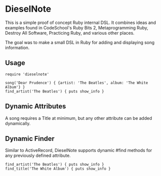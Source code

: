 DieselNote
=======

This is a simple proof of concept Ruby internal DSL.  It combines ideas and examples found in CodeSchool's Ruby Bits 2, Metaprogramming Ruby, Destroy All Software, Practicing Ruby, and various other places.

The goal was to make a small DSL in Ruby for adding and displaying song information.

Usage
-----

```
require 'dieselnote'

song('Dear Prudence') { {artist: 'The Beatles', album: 'The White Album'} }
find_artist('The Beatles') { puts show_info }
```

Dynamic Attributes
------------------

A song requires a Title at minimum, but any other attribute can be added dynamically.

Dynamic Finder
--------------

Similar to ActiveRecord, DieselNote supports dynamic #find methods for any previously defined attribute.

```
find_artist('The Beatles') { puts show_info }
find_title('The White Album') { puts show_info }

